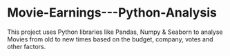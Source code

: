 # Movie-Earnings---Python-Analysis
This project uses Python libraries like Pandas, Numpy &amp; Seaborn to analyse Movies from old to new times based on the budget, company, votes and other factors. 
